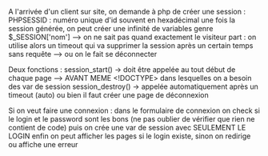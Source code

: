 A l'arrivée d'un client sur site, on demande à php de créer une session :
    PHPSESSID : numéro unique d'id souvent en hexadécimal
    une fois la session générée, on peut créer une infinité de variables
genre $_SESSION['nom']
    --> on ne sait pas quand exactement le visiteur part : on utilise alors
un timeout qui va supprimer la session après un certain temps sans requête
    --> ou on le fait se déconnecter

Deux fonctions :
    session_start() -> doit être appelée au tout début 
de chaque page --> AVANT MEME <!DOCTYPE>
dans lesquelles on a besoin des var de session
    session_destroy() -> appelée automatiquement après un timeout (auto)
ou bien il faut créer une page de déconnexion


Si on veut faire une connexion :
    dans le formulaire de connexion on check si le login et le password sont les bons
        (ne pas oublier de vérifier que rien ne contient de code)
    puis on crée une var de session avec SEULEMENT LE LOGIN
    enfin on peut afficher les pages si le login existe,
    sinon on redirige ou affiche une erreur

